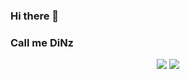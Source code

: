 ### Hi there 👋
### Call me DiNz

<p align="center">
<a href="https://www.linkedin.com/in/pakorn-sub/"><img src="https://img.shields.io/badge/pakorn-subpoonkerd-0072b1?style=flat&logo=Linkedin&logoColor=white" /></a>
<a href="https://github.com/MrDiNz"><img src="https://img.shields.io/badge/-MrDiNz-3a3a3a?style=flat&logo=GitHub&logoColor=white" /></a>
</p>

<!--
**MrDiNz/MrDiNz** is a ✨ _special_ ✨ repository because its `README.md` (this file) appears on your GitHub profile.

Here are some ideas to get you started:

- 🔭 I’m currently working on ...
- 🌱 I’m currently learning ...
- 👯 I’m looking to collaborate on ...
- 🤔 I’m looking for help with ...
- 💬 Ask me about ...
- 📫 How to reach me: ...
- 😄 Pronouns: ...
- ⚡ Fun fact: ...
-->
